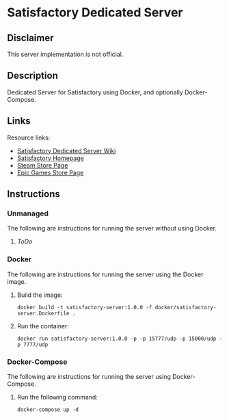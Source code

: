 # Satisfactory Dedicated Server

## Disclaimer

This server implementation is not official.

## Description

Dedicated Server for Satisfactory using Docker, and optionally Docker-Compose.

## Links

Resource links:
  - [Satisfactory Dedicated Server Wiki](https://satisfactory.fandom.com/wiki/Dedicated_servers)
  - [Satisfactory Homepage](https://www.satisfactorygame.com/)
  - [Steam Store Page](https://store.steampowered.com/app/526870/satisfactory)
  - [Epic Games Store Page](https://www.epicgames.com/store/en-US/p/satisfactory)

## Instructions

### Unmanaged

The following are instructions for running the server without using Docker.

1. *ToDo*

### Docker

The following are instructions for running the server using the Docker image.

1. Build the image:

    ```shell
    docker build -t satisfactory-server:1.0.0 -f docker/satisfactory-server.Dockerfile .
    ```

2. Run the container:

    ```shell
    docker run satisfactory-server:1.0.0 -p -p 15777/udp -p 15000/udp -p 7777/udp
    ```

### Docker-Compose

The following are instructions for running the server using Docker-Compose.

1. Run the following command:

    ```shell
    docker-compose up -d
    ```
